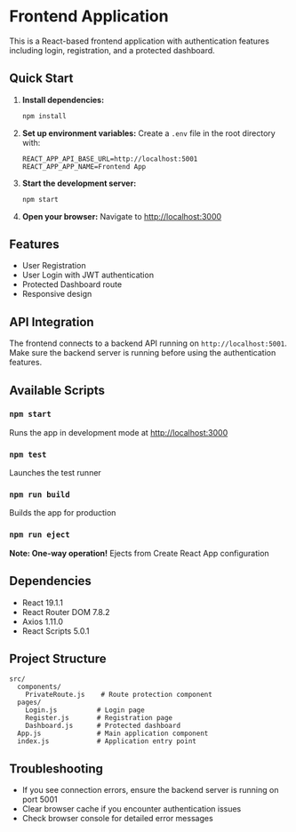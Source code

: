 # Frontend Application

This is a React-based frontend application with authentication features including login, registration, and a protected dashboard.

## Quick Start

1. **Install dependencies:**
   ```bash
   npm install
   ```

2. **Set up environment variables:**
   Create a `.env` file in the root directory with:
   ```
   REACT_APP_API_BASE_URL=http://localhost:5001
   REACT_APP_APP_NAME=Frontend App
   ```

3. **Start the development server:**
   ```bash
   npm start
   ```

4. **Open your browser:**
   Navigate to [http://localhost:3000](http://localhost:3000)

## Features

- User Registration
- User Login with JWT authentication
- Protected Dashboard route
- Responsive design

## API Integration

The frontend connects to a backend API running on `http://localhost:5001`. Make sure the backend server is running before using the authentication features.

## Available Scripts

### `npm start`
Runs the app in development mode at [http://localhost:3000](http://localhost:3000)

### `npm test`
Launches the test runner

### `npm run build`
Builds the app for production

### `npm run eject`
**Note: One-way operation!** Ejects from Create React App configuration

## Dependencies

- React 19.1.1
- React Router DOM 7.8.2
- Axios 1.11.0
- React Scripts 5.0.1

## Project Structure

```
src/
  components/
    PrivateRoute.js    # Route protection component
  pages/
    Login.js          # Login page
    Register.js       # Registration page
    Dashboard.js      # Protected dashboard
  App.js              # Main application component
  index.js            # Application entry point
```

## Troubleshooting

- If you see connection errors, ensure the backend server is running on port 5001
- Clear browser cache if you encounter authentication issues
- Check browser console for detailed error messages
